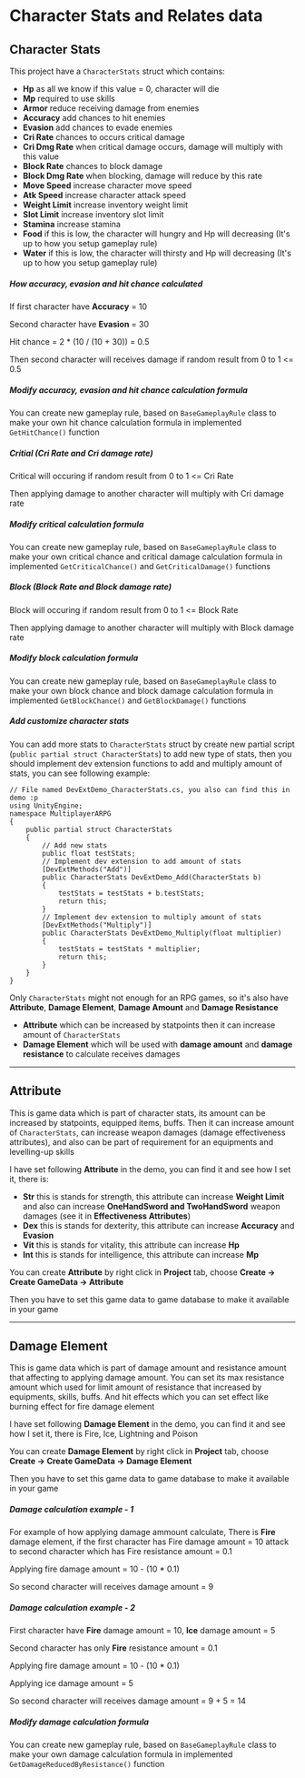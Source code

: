 # Character Stats and Relates data

## Character Stats

This project have a `CharacterStats` struct which contains:

*   **Hp** as all we know if this value = 0, character will die
*   **Mp** required to use skills
*   **Armor** reduce receiving damage from enemies
*   **Accuracy** add chances to hit enemies
*   **Evasion** add chances to evade enemies
*   **Cri Rate** chances to occurs critical damage
*   **Cri Dmg Rate** when critical damage occurs, damage will multiply with this value
*   **Block Rate** chances to block damage
*   **Block Dmg Rate** when blocking, damage will reduce by this rate
*   **Move Speed** increase character move speed
*   **Atk Speed** increase character attack speed
*   **Weight Limit** increase inventory weight limit
*   **Slot Limit** increase inventory slot limit
*   **Stamina** increase stamina
*   **Food** if this is low, the character will hungry and Hp will decreasing (It's up to how you setup gameplay rule)
*   **Water** if this is low, the character will thirsty and Hp will decreasing (It's up to how you setup gameplay rule)

##### How accuracy, evasion and hit chance calculated

If first character have **Accuracy** = 10

Second character have **Evasion** = 30

Hit chance = 2 * (10 / (10 + 30)) = 0.5

Then second character will receives damage if random result from 0 to 1 <= 0.5

##### Modify accuracy, evasion and hit chance calculation formula

You can create new gameplay rule, based on `BaseGameplayRule` class to make your own hit chance calculation formula in implemented `GetHitChance()` function

##### Critial (Cri Rate and Cri damage rate)

Critical will occuring if random result from 0 to 1 <= Cri Rate

Then applying damage to another character will multiply with Cri damage rate

##### Modify critical calculation formula

You can create new gameplay rule, based on `BaseGameplayRule` class to make your own critical chance and critical damage calculation formula in implemented `GetCriticalChance()` and `GetCriticalDamage()` functions

##### Block (Block Rate and Block damage rate)

Block will occuring if random result from 0 to 1 <= Block Rate

Then applying damage to another character will multiply with Block damage rate

##### Modify block calculation formula

You can create new gameplay rule, based on `BaseGameplayRule` class to make your own block chance and block damage calculation formula in implemented `GetBlockChance()` and `GetBlockDamage()` functions

##### Add customize character stats

You can add more stats to `CharacterStats` struct by create new partial script (`public partial struct CharacterStats`) to add new type of stats, then you should implement dev extension functions to add and multiply amount of stats, you can see following example:

```
// File named DevExtDemo_CharacterStats.cs, you also can find this in demo :p
using UnityEngine;
namespace MultiplayerARPG
{
    public partial struct CharacterStats
    {
        // Add new stats
        public float testStats;
        // Implement dev extension to add amount of stats
        [DevExtMethods("Add")]
        public CharacterStats DevExtDemo_Add(CharacterStats b)
        {
            testStats = testStats + b.testStats;
            return this;
        }
        // Implement dev extension to multiply amount of stats
        [DevExtMethods("Multiply")]
        public CharacterStats DevExtDemo_Multiply(float multiplier)
        {
            testStats = testStats * multiplier;
            return this;
        }
    }
}
```

Only `CharacterStats` might not enough for an RPG games, so it's also have **Attribute**, **Damage Element**, **Damage Amount** and **Damage Resistance**

*   **Attribute** which can be increased by statpoints then it can increase amount of `CharacterStats`
*   **Damage Element** which will be used with **damage amount** and **damage resistance** to calculate receives damages

* * *

## Attribute

This is game data which is part of character stats, its amount can be increased by statpoints, equipped items, buffs. Then it can increase amount of `CharacterStats`, can increase weapon damages (damage effectiveness attributes), and also can be part of requirement for an equipments and levelling-up skills

I have set following **Attribute** in the demo, you can find it and see how I set it, there is:
*   **Str** this is stands for strength, this attribute can increase **Weight Limit** and also can increase **OneHandSword and TwoHandSword** weapon damages (see it in **Effectiveness Attributes**) 
*   **Dex** this is stands for dexterity, this attribute can increase **Accuracy** and **Evasion**
*   **Vit** this is stands for vitality, this attribute can increase **Hp**
*   **Int** this is stands for intelligence, this attribute can increase **Mp**

You can create **Attribute** by right click in **Project** tab, choose **Create → Create GameData → Attribute**

Then you have to set this game data to game database to make it available in your game

* * *

## Damage Element

This is game data which is part of damage amount and resistance amount that affecting to applying damage amount. You can set its max resistance amount which used for limit amount of resistance that increased by equipments, skills, buffs. And hit effects which you can set effect like burning effect for fire damage element

I have set following **Damage Element** in the demo, you can find it and see how I set it, there is Fire, Ice, Lightning and Poison

You can create **Damage Element** by right click in **Project** tab, choose **Create → Create GameData → Damage Element**

Then you have to set this game data to game database to make it available in your game

##### Damage calculation example - 1

For example of how applying damage ammount calculate, There is **Fire** damage element, if the first character has Fire damage amount = 10 attack to second character which has Fire resistance amount = 0.1

Applying fire damage amount = 10 - (10 * 0.1)

So second character will receives damage amount = 9

##### Damage calculation example - 2

First character have **Fire** damage amount = 10, **Ice** damage amount = 5

Second character has only **Fire** resistance amount = 0.1

Applying fire damage amount = 10 - (10 * 0.1)

Applying ice damage amount = 5

So second character will receives damage amount = 9 + 5 = 14

##### Modify damage calculation formula

You can create new gameplay rule, based on `BaseGameplayRule` class to make your own damage calculation formula in implemented `GetDamageReducedByResistance()` function
